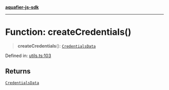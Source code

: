 [**aquafier-js-sdk**](../README.md)

***

# Function: createCredentials()

> **createCredentials**(): [`CredentialsData`](../interfaces/CredentialsData.md)

Defined in: [utils.ts:103](https://github.com/inblockio/aqua-verifier-js-lib/blob/8585c670e387bba02324c5d1649cefbfbcc39ce3/src/utils.ts#L103)

## Returns

[`CredentialsData`](../interfaces/CredentialsData.md)
